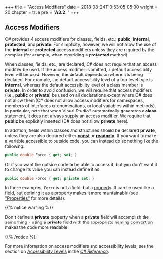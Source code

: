 +++
title = "Access Modifiers"
date = 2018-08-24T10:53:05-05:00
weight = 20
chapter = true
pre = "<b>A3.2. </b>"
+++

## Access Modifiers

C# provides 4 access modifiers for classes, fields, etc.: **public**, **internal**, **protected**, and **private**. For simplicity, however, we will not allow the use of the **internal** or **protected** access modifiers unless they are required by the compiler (for example, when overriding a **protected** method).

When classes, fields, etc., are declared, C# does not require that an access modifier be used. If the access modifier is omitted, a default accessibility level will be used. However, the default depends on where it is being declared. For example, the default accessibility level of a top-level type is **internal**, whereas the default accessibility level of a class member is **private**. In order to avoid confusion, we will require that access modifiers (i.e., **public** or **private**) be used on all declarations except where C# does not allow them (C# does not allow access modifiers for namespaces, members of interfaces or enumerations, or local variables within methods). In particular, note that when Visual Studio® automatically generates a **class** statement, it does not always supply an access modifier. We require that **public** be explicitly inserted (C# does not allow **private** here).

In addition, fields within classes and structures should be declared **private**, unless they are also declared either [**const**](/appendix/syntax/const) or [**readonly**](/appendix/syntax/const). If you want to make a variable accessible to outside code, you can instead do something like the following:
```C#
public double Force { get; set; }
```
Or if you want the outside code to be able to access it, but you don't
want it to change its value you can instead define it as:
```C#
public double Force { get; private set; }
```
In these examples, `Force` is not a field, but a [property](/appendix/syntax/properties). It can be used like a field, but defining it as a property makes it more maintainable (see ["Properties"](/appendix/syntax/properties) for more details).

{{% notice warning %}}

Don't define a **private** property when a **private** field will accomplish the same thing - using a **private** field with the appropriate [naming convention](/appendix/style/naming/) makes the code more readable.

{{% /notice %}}

For more information on access modifiers and accessibility levels, see the section on [Accessibility Levels](http://msdn.microsoft.com/en-us/library/ba0a1yw2.aspx) in the [*C# Reference*](http://msdn.microsoft.com/en-us/library/618ayhy6.aspx).
